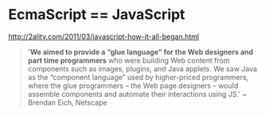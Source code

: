 # EcmaScript  == JavaScript       
http://2ality.com/2011/03/javascript-how-it-all-began.html       
> '**We aimed to provide a “glue language” for the Web designers and part time programmers** who were building Web content from components such as images, plugins, and Java applets. We saw Java as the “component language” used by higher-priced programmers, where the glue programmers – the Web page designers – would assemble components and automate their interactions using JS.' ~ Brendan Eich, Netscape       
       
  